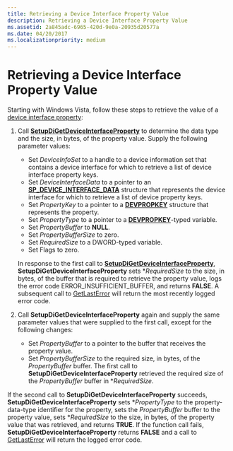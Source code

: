 ```yaml
---
title: Retrieving a Device Interface Property Value
description: Retrieving a Device Interface Property Value
ms.assetid: 2a845adc-6965-420d-9e0a-20935d20577a
ms.date: 04/20/2017
ms.localizationpriority: medium
---
```


# Retrieving a Device Interface Property Value


Starting with Windows Vista, follow these steps to retrieve the value of a [device interface property](/previous-versions/ff541409(v=vs.85)):

1.  Call [**SetupDiGetDeviceInterfaceProperty**](/windows/desktop/api/setupapi/nf-setupapi-setupdigetdeviceinterfacepropertyw) to determine the data type and the size, in bytes, of the property value. Supply the following parameter values:

    -   Set *DeviceInfoSet* to a handle to a device information set that contains a device interface for which to retrieve a list of device interface property keys.
    -   Set *DeviceInterfaceData* to a pointer to an [**SP_DEVICE_INTERFACE_DATA**](/windows/desktop/api/setupapi/ns-setupapi-_sp_device_interface_data) structure that represents the device interface for which to retrieve a list of device property keys.
    -   Set *PropertyKey* to a pointer to a [**DEVPROPKEY**](./devpropkey.md) structure that represents the property.
    -   Set *PropertyType* to a pointer to a [**DEVPROPKEY**](./devpropkey.md)-typed variable.
    -   Set *PropertyBuffer* to **NULL**.
    -   Set *PropertyBufferSize* to zero.
    -   Set *RequiredSize* to a DWORD-typed variable.
    -   Set Flags to zero.

    In response to the first call to [**SetupDiGetDeviceInterfaceProperty**](/windows/desktop/api/setupapi/nf-setupapi-setupdigetdeviceinterfacepropertyw), **SetupDiGetDeviceInterfaceProperty** sets \**RequiredSize* to the size, in bytes, of the buffer that is required to retrieve the property value, logs the error code ERROR_INSUFFICIENT_BUFFER, and returns **FALSE**. A subsequent call to [GetLastError](https://go.microsoft.com/fwlink/p/?linkid=169416) will return the most recently logged error code.

2.  Call **SetupDiGetDeviceInterfaceProperty** again and supply the same parameter values that were supplied to the first call, except for the following changes:
    -   Set *PropertyBuffer* to a pointer to the buffer that receives the property value.
    -   Set *PropertyBufferSize* to the required size, in bytes, of the *PropertyBuffer* buffer. The first call to **SetupDiGetDeviceInterfaceProperty** retrieved the required size of the *PropertyBuffer* buffer in \**RequiredSize*.

If the second call to **SetupDiGetDeviceInterfaceProperty** succeeds, **SetupDiGetDeviceInterfaceProperty** sets \**PropertyType* to the property-data-type identifier for the property, sets the *PropertyBuffer* buffer to the property value, sets \**RequiredSize* to the size, in bytes, of the property value that was retrieved, and returns **TRUE**. If the function call fails, **SetupDiGetDeviceInterfaceProperty** returns **FALSE** and a call to [GetLastError](https://go.microsoft.com/fwlink/p/?linkid=169416) will return the logged error code.

 

